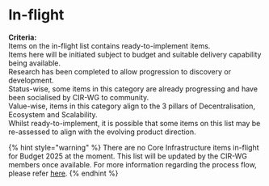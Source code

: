 # In-flight

**Criteria:**\
Items on the in-flight list contains ready-to-implement items. \
Items here will be initiated subject to budget and suitable delivery capability being available. \
Research has been completed to allow progression to discovery or development. \
Status-wise, some items in this category are already progressing and have been socialised by CIR-WG to community. \
Value-wise, items in this category align to the 3 pillars of Decentralisation, Ecosystem and Scalability.\
Whilst ready-to-implement, it is possible that some items on this list may be re-assessed to align with the evolving product direction.

{% hint style="warning" %}
There are no Core Infrastructure items in-flight for Budget 2025 at the moment. This list will be updated by the CIR-WG members once available. For more information regarding the process flow, please refer [here](../process-flow.md).
{% endhint %}
